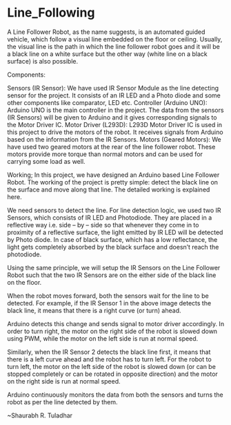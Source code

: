 # Line_Following
A Line Follower Robot, as the name suggests, is an automated guided vehicle, which follow a visual line embedded on the floor or ceiling. Usually, the visual line is
the path in which the line follower robot goes and it will be a black line on a white surface but the other way (white line on a black surface) is also possible. 

Components:

Sensors (IR Sensor): We have used IR Sensor Module as the line detecting sensor for the project. It consists of an IR LED and a Photo diode and some other components 
like comparator, LED etc.
Controller (Arduino UNO): Arduino UNO is the main controller in the project. The data from the sensors (IR Sensors) will be given to Arduino and it gives corresponding 
signals to the Motor Driver IC.
Motor Driver (L293D): L293D Motor Driver IC is used in this project to drive the motors of the robot. It receives signals from Arduino based on the information from the
IR Sensors.
Motors (Geared Motors): We have used two geared motors at the rear of the line follower robot. These motors provide more torque than normal motors and can be used for 
carrying some load as well.

Working;
In this project, we have designed an Arduino based Line Follower Robot. The working of the project is pretty simple: detect the black line on the surface and move along
that line. The detailed working is explained here.

We need sensors to detect the line. For line detection logic, we used two IR Sensors, which consists of IR LED and Photodiode. They 
are placed in a reflective way i.e. side – by – side so that whenever they come in to proximity of a reflective surface, the light emitted by IR LED will be detected by 
Photo diode.
In case of black surface, which has a low reflectance, the light gets completely absorbed by the black surface and doesn’t reach the photodiode.

Using the same principle, we will setup the IR Sensors on the Line Follower Robot such that the two IR Sensors are on the either side of the black line on the floor.

When the robot moves forward, both the sensors wait for the line to be detected. For example, if the IR Sensor 1 in the above image detects the black line, it means 
that there is a right curve (or turn) ahead.

Arduino detects this change and sends signal to motor driver accordingly. In order to turn right, the motor on the right side of the robot is slowed down using PWM,
while the motor on the left side is run at normal speed.

Similarly, when the IR Sensor 2 detects the black line first, it means that there is a left curve ahead and the robot has to turn left. For the robot to turn left, 
the motor on the left side of the robot is slowed down (or can be stopped completely or can be rotated in opposite direction) and the motor on the right side is run 
at normal speed.

Arduino continuously monitors the data from both the sensors and turns the robot as per the line detected by them.


~Shaurabh R. Tuladhar
